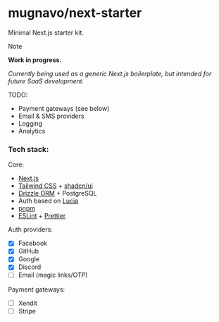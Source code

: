 # mugnavo/next-starter

Minimal Next.js starter kit.

> [!NOTE]  
> **Work in progress.**
>
> _Currently being used as a generic Next.js boilerplate, but intended for future SaaS development._
>
> TODO:
>
> - Payment gateways (see below)
> - Email & SMS providers
> - Logging
> - Analytics

### Tech stack:

Core:

- [Next.js](https://nextjs.org/)
- [Tailwind CSS](https://tailwindcss.com/) + [shadcn/ui](https://ui.shadcn.com/)
- [Drizzle ORM](https://orm.drizzle.team/) + PostgreSQL
- Auth based on [Lucia](https://lucia-auth.com/)
- [pnpm](https://pnpm.io/)
- [ESLint](https://eslint.org/) + [Prettier](https://prettier.io/)

Auth providers:

- [x] Facebook
- [x] GitHub
- [x] Google
- [x] Discord
- [ ] Email (magic links/OTP)

Payment gateways:

- [ ] Xendit
- [ ] Stripe
